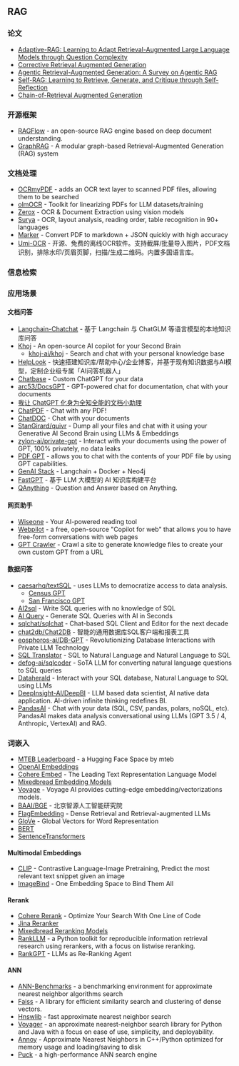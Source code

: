 ## RAG

### 论文

* [Adaptive-RAG: Learning to Adapt Retrieval-Augmented Large Language Models through Question Complexity](https://arxiv.org/abs/2403.14403)
* [Corrective Retrieval Augmented Generation](https://arxiv.org/abs/2401.15884)
* [Agentic Retrieval-Augmented Generation: A Survey on Agentic RAG](https://arxiv.org/abs/2501.09136)
* [Self-RAG: Learning to Retrieve, Generate, and Critique through Self-Reflection](https://arxiv.org/abs/2310.11511)
* [Chain-of-Retrieval Augmented Generation](https://arxiv.org/abs/2501.14342)

### 开源框架

* [RAGFlow](https://github.com/infiniflow/ragflow) - an open-source RAG engine based on deep document understanding.
* [GraphRAG](https://github.com/microsoft/graphrag) - A modular graph-based Retrieval-Augmented Generation (RAG) system

### 文档处理

* [OCRmyPDF](https://github.com/ocrmypdf/OCRmyPDF) - adds an OCR text layer to scanned PDF files, allowing them to be searched
* [olmOCR](https://github.com/allenai/olmocr) - Toolkit for linearizing PDFs for LLM datasets/training
* [Zerox](https://github.com/getomni-ai/zerox) - OCR & Document Extraction using vision models
* [Surya](https://github.com/VikParuchuri/surya) - OCR, layout analysis, reading order, table recognition in 90+ languages
* [Marker](https://github.com/vikParuchuri/marker) - Convert PDF to markdown + JSON quickly with high accuracy
* [Umi-OCR](https://github.com/hiroi-sora/Umi-OCR) - 开源、免费的离线OCR软件。支持截屏/批量导入图片，PDF文档识别，排除水印/页眉页脚，扫描/生成二维码。内置多国语言库。

### 信息检索



### 应用场景

#### 文档问答

* [Langchain-Chatchat](https://github.com/chatchat-space/Langchain-Chatchat) - 基于 Langchain 与 ChatGLM 等语言模型的本地知识库问答
* [Khoj](https://khoj.dev/) - An open-source AI copilot for your Second Brain
	* [khoj-ai/khoj](https://github.com/khoj-ai/khoj) - Search and chat with your personal knowledge base
* [HelpLook](https://www.helplook.net/) - 快速搭建知识库/帮助中心/企业博客，并基于现有知识数据与AI模型，定制企业级专属「AI问答机器人」
* [Chatbase](https://www.chatbase.co/) - Custom ChatGPT for your data
* [arc53/DocsGPT](https://github.com/arc53/DocsGPT) - GPT-powered chat for documentation, chat with your documents
* [我让 ChatGPT 化身为全知全能的文档小助理](https://mp.weixin.qq.com/s/HJ1LHGCjPL0qjf8e7bMLjg)
* [ChatPDF](https://www.chatpdf.com/) - Chat with any PDF!
* [ChatDOC](https://chatdoc.com/) - Chat with your documents
* [StanGirard/quivr](https://github.com/StanGirard/quivr) - Dump all your files and chat with it using your Generative AI Second Brain using LLMs & Embeddings
* [zylon-ai/private-gpt](https://github.com/zylon-ai/private-gpt) - Interact with your documents using the power of GPT, 100% privately, no data leaks
* [PDF GPT](https://github.com/bhaskatripathi/pdfGPT) - allows you to chat with the contents of your PDF file by using GPT capabilities.
* [GenAI Stack](https://github.com/docker/genai-stack) - Langchain + Docker + Neo4j
* [FastGPT](https://tryfastgpt.ai/) - 基于 LLM 大模型的 AI 知识库构建平台
* [QAnything](https://github.com/netease-youdao/QAnything) - Question and Answer based on Anything.

#### 网页助手

* [Wiseone](https://wiseone.io/) - Your AI-powered reading tool
* [Webpilot](https://github.com/webpilot-ai/Webpilot) - a free, open-source "Copilot for web" that allows you to have free-form conversations with web pages
* [GPT Crawler](https://github.com/BuilderIO/gpt-crawler) - Crawl a site to generate knowledge files to create your own custom GPT from a URL

#### 数据问答

* [caesarhq/textSQL](https://github.com/caesarhq/textSQL) - uses LLMs to democratize access to data analysis.
	* [Census GPT](https://censusgpt.com/)
	* [San Francisco GPT](https://censusgpt.com/SF)
* [AI2sql](https://www.ai2sql.io/) - Write SQL queries with no knowledge of SQL
* [AI Query](https://aiquery.co/) - Generate SQL Queries with AI in Seconds
* [sqlchat/sqlchat](https://github.com/sqlchat/sqlchat) - Chat-based SQL Client and Editor for the next decade
* [chat2db/Chat2DB](https://github.com/chat2db/Chat2DB) - 智能的通用数据库SQL客户端和报表工具
* [eosphoros-ai/DB-GPT](https://github.com/eosphoros-ai/DB-GPT) - Revolutionizing Database Interactions with Private LLM Technology
* [SQL Translator](https://github.com/whoiskatrin/sql-translator) - SQL to Natural Language and Natural Language to SQL
* [defog-ai/sqlcoder](https://github.com/defog-ai/sqlcoder) - SoTA LLM for converting natural language questions to SQL queries
* [Dataherald](https://github.com/Dataherald/dataherald) - Interact with your SQL database, Natural Language to SQL using LLMs
* [DeepInsight-AI/DeepBI](https://github.com/DeepInsight-AI/DeepBI) - LLM based data scientist, AI native data application. AI-driven infinite thinking redefines BI.
* [PandasAI](https://github.com/Sinaptik-AI/pandas-ai) - Chat with your data (SQL, CSV, pandas, polars, noSQL, etc). PandasAI makes data analysis conversational using LLMs (GPT 3.5 / 4, Anthropic, VertexAI) and RAG.

### 词嵌入

* [MTEB Leaderboard](https://huggingface.co/spaces/mteb/leaderboard) - a Hugging Face Space by mteb
* [OpenAI Embeddings](https://platform.openai.com/docs/guides/embeddings)
* [Cohere Embed](https://cohere.com/embed) - The Leading Text Representation Language Model
* [Mixedbread Embedding Models](https://www.mixedbread.com/docs/embeddings/models)
* [Voyage](https://www.voyageai.com/) - Voyage AI provides cutting-edge embedding/vectorizations models.
* [BAAI/BGE](https://huggingface.co/collections/BAAI/bge-66797a74476eb1f085c7446d) - 北京智源人工智能研究院
* [FlagEmbedding](https://github.com/FlagOpen/FlagEmbedding) - Dense Retrieval and Retrieval-augmented LLMs
* [GloVe](https://nlp.stanford.edu/projects/glove/) - Global Vectors for Word Representation
* [BERT](https://github.com/google-research/bert)
* [SentenceTransformers](https://www.sbert.net/)

#### Multimodal Embeddings

* [CLIP](https://github.com/openai/CLIP) - Contrastive Language-Image Pretraining, Predict the most relevant text snippet given an image
* [ImageBind](https://github.com/facebookresearch/ImageBind) - One Embedding Space to Bind Them All

#### Rerank

* [Cohere Rerank](https://cohere.com/rerank) - Optimize Your Search With One Line of Code
* [Jina Reranker](https://jina.ai/reranker/)
* [Mixedbread Reranking Models](https://www.mixedbread.com/docs/reranking/models)
* [RankLLM](https://github.com/castorini/rank_llm) - a Python toolkit for reproducible information retrieval research using rerankers, with a focus on listwise reranking.
* [RankGPT](https://github.com/sunnweiwei/RankGPT) - LLMs as Re-Ranking Agent

#### ANN

* [ANN-Benchmarks](https://ann-benchmarks.com/index.html) - a benchmarking environment for approximate nearest neighbor algorithms search
* [Faiss](https://faiss.ai/) - A library for efficient similarity search and clustering of dense vectors.
* [Hnswlib](https://github.com/nmslib/hnswlib) - fast approximate nearest neighbor search
* [Voyager](https://github.com/spotify/voyager) - an approximate nearest-neighbor search library for Python and Java with a focus on ease of use, simplicity, and deployability.
* [Annoy](https://github.com/spotify/annoy) - Approximate Nearest Neighbors in C++/Python optimized for memory usage and loading/saving to disk
* [Puck](https://github.com/baidu/puck) - a high-performance ANN search engine
